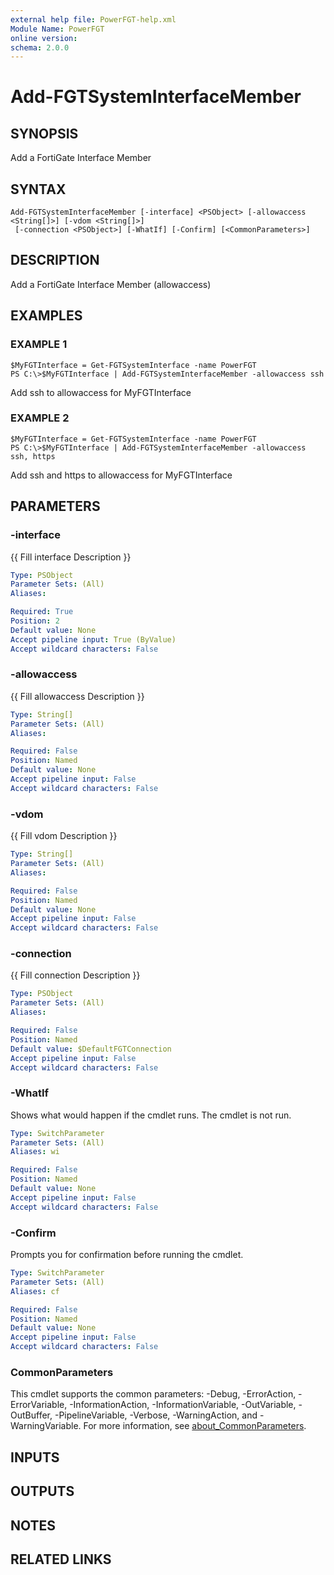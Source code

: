 ```yaml
---
external help file: PowerFGT-help.xml
Module Name: PowerFGT
online version:
schema: 2.0.0
---
```


# Add-FGTSystemInterfaceMember

## SYNOPSIS
Add a FortiGate Interface Member

## SYNTAX

```
Add-FGTSystemInterfaceMember [-interface] <PSObject> [-allowaccess <String[]>] [-vdom <String[]>]
 [-connection <PSObject>] [-WhatIf] [-Confirm] [<CommonParameters>]
```

## DESCRIPTION
Add a FortiGate Interface Member (allowaccess)

## EXAMPLES

### EXAMPLE 1
```
$MyFGTInterface = Get-FGTSystemInterface -name PowerFGT
PS C:\>$MyFGTInterface | Add-FGTSystemInterfaceMember -allowaccess ssh
```

Add ssh to allowaccess for MyFGTInterface

### EXAMPLE 2
```
$MyFGTInterface = Get-FGTSystemInterface -name PowerFGT
PS C:\>$MyFGTInterface | Add-FGTSystemInterfaceMember -allowaccess ssh, https
```

Add ssh and https to allowaccess for MyFGTInterface

## PARAMETERS

### -interface
{{ Fill interface Description }}

```yaml
Type: PSObject
Parameter Sets: (All)
Aliases:

Required: True
Position: 2
Default value: None
Accept pipeline input: True (ByValue)
Accept wildcard characters: False
```

### -allowaccess
{{ Fill allowaccess Description }}

```yaml
Type: String[]
Parameter Sets: (All)
Aliases:

Required: False
Position: Named
Default value: None
Accept pipeline input: False
Accept wildcard characters: False
```

### -vdom
{{ Fill vdom Description }}

```yaml
Type: String[]
Parameter Sets: (All)
Aliases:

Required: False
Position: Named
Default value: None
Accept pipeline input: False
Accept wildcard characters: False
```

### -connection
{{ Fill connection Description }}

```yaml
Type: PSObject
Parameter Sets: (All)
Aliases:

Required: False
Position: Named
Default value: $DefaultFGTConnection
Accept pipeline input: False
Accept wildcard characters: False
```

### -WhatIf
Shows what would happen if the cmdlet runs.
The cmdlet is not run.

```yaml
Type: SwitchParameter
Parameter Sets: (All)
Aliases: wi

Required: False
Position: Named
Default value: None
Accept pipeline input: False
Accept wildcard characters: False
```

### -Confirm
Prompts you for confirmation before running the cmdlet.

```yaml
Type: SwitchParameter
Parameter Sets: (All)
Aliases: cf

Required: False
Position: Named
Default value: None
Accept pipeline input: False
Accept wildcard characters: False
```

### CommonParameters
This cmdlet supports the common parameters: -Debug, -ErrorAction, -ErrorVariable, -InformationAction, -InformationVariable, -OutVariable, -OutBuffer, -PipelineVariable, -Verbose, -WarningAction, and -WarningVariable. For more information, see [about_CommonParameters](http://go.microsoft.com/fwlink/?LinkID=113216).

## INPUTS

## OUTPUTS

## NOTES

## RELATED LINKS
